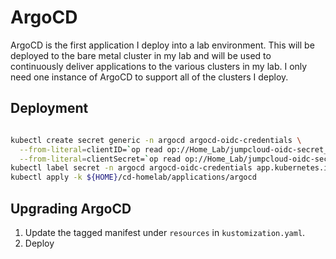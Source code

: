 # ArgoCD

ArgoCD is the first application I deploy into a lab environment.  This will be deployed
to the bare metal cluster in my lab and will be used to continuously deliver applications
to the various clusters in my lab.  I only need one instance of ArgoCD to support all of
the clusters I deploy.

## Deployment

```bash

kubectl create secret generic -n argocd argocd-oidc-credentials \
  --from-literal=clientID=`op read op://Home_Lab/jumpcloud-oidc-secret_argocd.rye.ninja/username` \
  --from-literal=clientSecret=`op read op://Home_Lab/jumpcloud-oidc-secret_argocd.rye.ninja/credential`
kubectl label secret -n argocd argocd-oidc-credentials app.kubernetes.io/part-of=argocd
kubectl apply -k ${HOME}/cd-homelab/applications/argocd
```

## Upgrading ArgoCD

1. Update the tagged manifest under `resources` in `kustomization.yaml`.
2. Deploy
